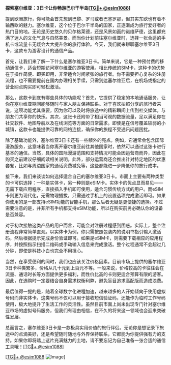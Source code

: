 **探索塞尔维亚：3日卡让你畅游巴尔干半岛[[TG💪+ @esim1088](https://t.me/s/esim1088)]**

提到欧洲旅行，你可能会首先想到巴黎、罗马或者巴塞罗那，但其实东欧也有着不输西欧的魅力。塞尔维亚，这个位于巴尔干半岛的国家，正逐渐成为旅行爱好者的热门目的地。无论是历史悠久的贝尔格莱德，还是风景如画的诺维萨德，这里都充满了迷人的文化气息与自然美景。而当你计划前往塞尔维亚时，选择一张合适的手机卡或流量卡无疑会大大提升你的旅行体验。今天，我们就来聊聊塞尔维亚3日卡，这款专为游客设计的通信产品。

首先，让我们来了解一下什么是塞尔维亚3日卡。简单来说，它是一种预付费的移动通信卡，适合短期访问塞尔维亚的游客使用。相比传统的SIM卡，这种卡的优势在于操作简便、即买即用，非常适合时间紧张的旅行者。你不需要担心复杂的注册流程，也不需要提前在国内办理相关手续，只需到达塞尔维亚后，在机场或指定的营业网点购买即可轻松激活。

那么，这款卡到底有哪些具体的功能呢？首先，它提供了稳定的本地通话服务，让你在塞尔维亚期间能够随时与家人朋友保持联系。对于喜欢拍照分享的旅行者来说，这项功能尤其重要，因为你可以及时将旅途中的精彩瞬间上传到社交媒体，与朋友们共享你的快乐。其次，这张卡还附带了相当可观的数据流量，足以满足你在社交软件、地图导航以及在线浏览等方面的日常需求。即使是在信号覆盖较弱的小城镇，这款卡也能提供可靠的网络连接，确保你的旅程不受通讯问题困扰。

除了基础功能外，塞尔维亚3日卡还有一些额外的亮点。例如，它通常会包含国际漫游服务，这意味着当你离开塞尔维亚前往其他国家时，依然可以通过这张卡进行基本的通信。当然，具体的国际漫游范围和支持情况可能会因运营商而异，因此在购买之前建议仔细阅读相关说明。此外，部分运营商还会推出针对特定地区的优惠套餐，比如与周边国家的通话资费减免等，这些都能进一步降低你的旅行成本。

接下来，我们来谈谈如何选择适合自己的塞尔维亚3日卡。市面上主要有两种类型的卡可供选择：一种是实体卡，另一种则是eSIM卡。实体卡的优点显而易见——无需下载应用程序，直接插入手机即可使用，适合习惯传统方式的用户。而eSIM卡则更为现代化，无需物理插拔，只需通过手机上的设置选项完成激活即可。如果你使用的是一部支持eSIM功能的智能手机，那么后者无疑是更便捷的选择。不过需要注意的是，并非所有手机都支持eSIM功能，所以在购买前务必确认你的设备是否兼容。

对于初次接触这类产品的用户而言，可能会对注册过程感到困惑。实际上，整个注册流程非常简单直观。以实体卡为例，你只需按照包装内的说明书指引输入激活码，然后根据提示完成身份验证即可。如果是eSIM卡，则需要下载相应的应用程序，并按照指示扫描二维码或手动输入信息来完成激活。整个过程通常不会超过几分钟，即使是科技小白也完全不用担心。

当然，在享受便利的同时，我们也应该关注价格因素。目前市场上提供的塞尔维亚3日卡种类繁多，价格从几十元到上百元不等。一般来说，价格较高的卡往往会在流量、通话时长等方面提供更多福利，而性价比高的卡则更适合预算有限的游客。因此，在选购时一定要结合自身需求权衡利弊，避免盲目追求高配版而造成浪费。

最后值得一提的是，随着全球数字化进程加速，越来越多的人开始倾向于使用虚拟号码而非实体卡。这类号码不仅可以用于接收短信验证码，还能作为临时工作号码使用，极大地提升了生活工作的灵活性。虽然目前市面上尚未出现专门针对塞尔维亚市场的虚拟号码服务，但我们有理由相信，在不久的将来这一领域也会迎来突破性发展。

总而言之，塞尔维亚3日卡是一款极具实用价值的旅行伴侣。无论你是想记录下旅途中的点滴美好，还是希望随时随地与外界保持联系，它都能为你提供强有力的支持。如果你即将踏上这片充满魅力的土地，请不要忘记为自己准备一张合适的通信工具哦！[[TG💪+ @esim1088](https://t.me/s/esim1088)]

[[TG💪+ @esim1088](https://t.me/s/esim1088) ![Image](https://i.postimg.cc/4NQfJmqS/Snipaste-2025-05-13-00-14-12.png)]